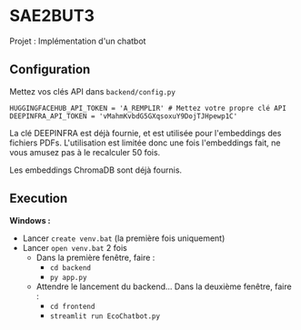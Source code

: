 # SAE2BUT3
Projet : Implémentation d'un chatbot

## Configuration

Mettez vos clés API dans `backend/config.py`

```
HUGGINGFACEHUB_API_TOKEN = 'A_REMPLIR' # Mettez votre propre clé API
DEEPINFRA_API_TOKEN = 'vMahmKvbdG5GXqsoxuY9DojTJHpewp1C'
```

La clé DEEPINFRA est déjà fournie, et est utilisée pour l'embeddings des fichiers PDFs. L'utilisation est limitée donc une fois l'embeddings fait, ne vous amusez pas à le recalculer 50 fois.

Les embeddings ChromaDB sont déjà fournis.

## Execution

**Windows :**

- Lancer `create venv.bat` (la première fois uniquement)
- Lancer `open venv.bat` 2 fois
  - Dans la première fenêtre, faire : 
    - `cd backend`
    - `py app.py`
  - Attendre le lancement du backend... Dans la deuxième fenêtre, faire :
    - `cd frontend`
    - `streamlit run EcoChatbot.py`

